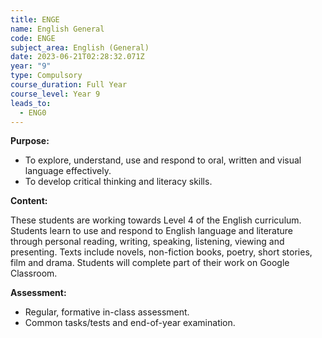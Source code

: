 ```yaml
---
title: ENGE
name: English General
code: ENGE
subject_area: English (General)
date: 2023-06-21T02:28:32.071Z
year: "9"
type: Compulsory
course_duration: Full Year
course_level: Year 9
leads_to:
  - ENG0
---
```

**Purpose:**

* To explore, understand, use and respond to oral, written and visual language effectively.
* To develop critical thinking and literacy skills.

**Content:**

These students are working towards Level 4 of the English curriculum. Students learn to use and respond to English language and literature through personal reading, writing, speaking, listening, viewing and presenting. Texts include novels, non-fiction books, poetry, short stories, film and drama. Students will complete part of their work on Google Classroom.

**Assessment:**

* Regular, formative in-class assessment.
* Common tasks/tests and end-of-year examination.